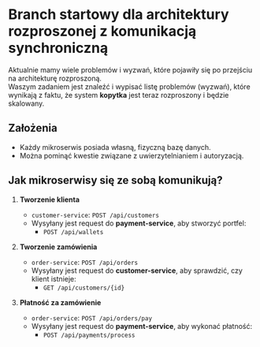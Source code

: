 # Branch startowy dla architektury rozproszonej z komunikacją synchroniczną

Aktualnie mamy wiele problemów i wyzwań, które pojawiły się po przejściu na architekturę rozproszoną.  
Waszym zadaniem jest znaleźć i wypisać listę problemów (wyzwań), które wynikają z faktu, że system **kopytka** jest teraz rozproszony i będzie skalowany.

## Założenia
- Każdy mikroserwis posiada własną, fizyczną bazę danych.
- Można pominąć kwestie związane z uwierzytelnianiem i autoryzacją.

## Jak mikroserwisy się ze sobą komunikują?

1. **Tworzenie klienta**
    - `customer-service`: `POST /api/customers`
    - Wysyłany jest request do **payment-service**, aby stworzyć portfel:
        - `POST /api/wallets`

2. **Tworzenie zamówienia**
    - `order-service`: `POST /api/orders`
    - Wysyłany jest request do **customer-service**, aby sprawdzić, czy klient istnieje:
        - `GET /api/customers/{id}`

3. **Płatność za zamówienie**
    - `order-service`: `POST /api/orders/pay`
    - Wysyłany jest request do **payment-service**, aby wykonać płatność:
        - `POST /api/payments/process`
